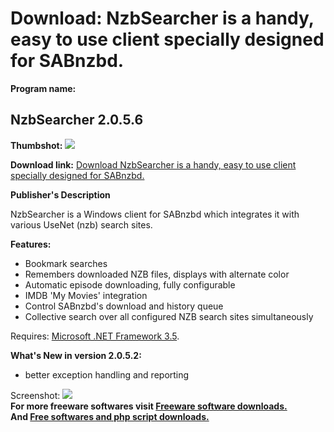 # Download: NzbSearcher is a handy, easy to use client specially designed for SABnzbd.

**Program name:**

## NzbSearcher 2.0.5.6

  
**Thumbshot:** ![](http://www.freewarefiles.com/screenshot/nzbsearcher_md.jpg)   
  
**Download link:** [Download NzbSearcher is a handy, easy to use client specially designed for SABnzbd.](http://freesoftwares.boysofts.com/NzbSearcher_program_61406.html)  
  


**Publisher's Description**  
  


NzbSearcher is a Windows client for SABnzbd which integrates it with various UseNet (nzb) search sites. 

**Features:**

  * Bookmark searches 
  * Remembers downloaded NZB files, displays with alternate color 
  * Automatic episode downloading, fully configurable 
  * IMDB 'My Movies' integration 
  * Control SABnzbd's download and history queue 
  * Collective search over all configured NZB search sites simultaneously 

Requires: [Microsoft .NET Framework 3.5](http://www.freewarefiles.com/Microsoft-NET-Framework-3_program_31320.html).

**What's New in version 2.0.5.2:**

  * better exception handling and reporting 

  
  
Screenshot: ![](http://www.freewarefiles.com/screenshot/nzbsearcher.jpg)   
**For more freeware softwares visit [Freeware software downloads.](http://freesoftwares.boysofts.com/)**   
**And [Free softwares and php script downloads.](http://www.boysofts.com/)**
